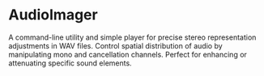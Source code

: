 # AudioImager
A command-line utility and simple player for precise stereo representation adjustments in WAV files. Control spatial distribution of audio by manipulating mono and cancellation channels. Perfect for enhancing or attenuating specific sound elements.
